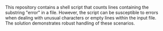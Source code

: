 This repository contains a shell script that counts lines containing the substring "error" in a file.  However, the script can be susceptible to errors when dealing with unusual characters or empty lines within the input file. The solution demonstrates robust handling of these scenarios.